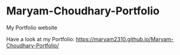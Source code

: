 # Maryam-Choudhary-Portfolio
My Portfolio website

Have a look at my Portfolio:
https://maryam2310.github.io/Maryam-Choudhary-Portfolio/
